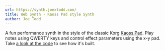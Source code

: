 ```yaml
---
url: https://synth.joextodd.com/
title: Web Synth - Kaoss Pad style Synth
author: Joe Todd
---
```


A fun performance synth in the style of the classic Korg [Kaoss Pad](https://en.wikipedia.org/wiki/Kaoss_Pad). Play notes using QWERTY keys and control effect parameters using the x-y pad. Take [a look at the code](https://github.com/joextodd/websynth) to see how it's built.
